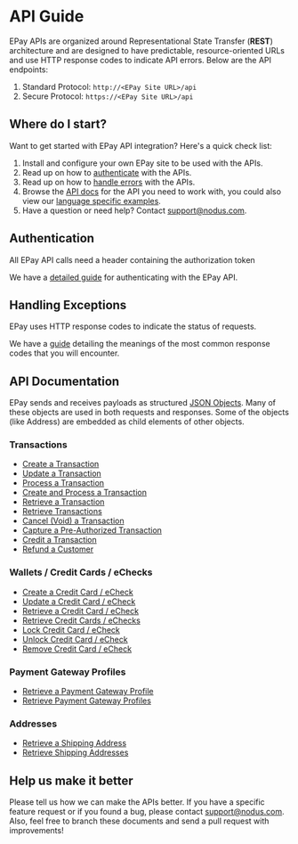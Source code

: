 API Guide
==============
EPay APIs are organized around Representational State Transfer (**REST**) architecture and are designed to have predictable, resource-oriented URLs and use HTTP response codes to indicate API errors. Below are the API endpoints:

1. Standard Protocol:    ``http://<EPay Site URL>/api``
2. Secure Protocol:      ``https://<EPay Site URL>/api``

Where do I start?
-----------------

Want to get started with EPay API integration? Here's a quick check list:

1. Install and configure your own EPay site to be used with the APIs.
2. Read up on how to [authenticate](#authentication) with the APIs. 
3. Read up on how to [handle errors](#handling-exceptions) with the APIs.
4. Browse the [API docs](#api-documentation) for the API you need to work with, you could also view our [language specific examples](Samples).
5. Have a question or need help? Contact <support@nodus.com>.


Authentication
--------------
All EPay API calls need a header containing the authorization token

We have a [detailed guide](Sections/Authentication.md) for authenticating with the EPay API.


Handling Exceptions
-------------------
EPay uses HTTP response codes to indicate the status of requests. 

We have a [guide](Sections/Errors.md) detailing the meanings of the most common response codes that you will encounter. 


API Documentation
-----------------
EPay sends and receives payloads as structured [JSON Objects](Sections/Objects.md). 
Many of these objects are used in both requests and responses. Some of the objects (like Address) are embedded
as child elements of other objects.

### Transactions
* [Create a Transaction](Sections/Transactions.md#create-a-transaction)
* [Update a Transaction](Sections/Transactions.md#update-a-transaction)
* [Process a Transaction](Sections/Transactions.md#process-a-transaction)
* [Create and Process a Transaction](Sections/Transactions.md#create-and-process-a-transaction)
* [Retrieve a Transaction](Sections/Transactions.md#retrieve-a-transaction)
* [Retrieve Transactions](Sections/Transactions.md#retrieve-transactions)
* [Cancel (Void) a Transaction](Sections/Transactions.md#referenced-transactions-void-capture-ship-or-credit)
* [Capture a Pre-Authorized Transaction](Sections/Transactions.md#referenced-transactions-void-capture-ship-or-credit)
* [Credit a Transaction](Sections/Transactions.md#referenced-transactions-void-capture-ship-or-credit)
* [Refund a Customer](Sections/Transactions.md#refund-a-customer)

### Wallets / Credit Cards / eChecks
* [Create a Credit Card / eCheck](Sections/Wallets.md#create-a-credit-card)
* [Update a Credit Card / eCheck](Sections/Wallets.md#update-a-credit-card--echeck)
* [Retrieve a Credit Card / eCheck](Sections/Wallets.md#retrieve-a-credit-card--echeck)
* [Retrieve Credit Cards / eChecks](Sections/Wallets.md#retrieve-credit-cards--echecks)
* [Lock Credit Card / eCheck](Sections/Wallets.md#lock-credit-card--echeck)
* [Unlock Credit Card / eCheck](Sections/Wallets.md#unlock-credit-card--echeck)
* [Remove Credit Card / eCheck](Sections/Wallets.md#remove-credit-card--echeck)

### Payment Gateway Profiles
* [Retrieve a Payment Gateway Profile](Sections/PaymentGatewayProfiles.md#retrieve-a-payment-gateway-profile)
* [Retrieve Payment Gateway Profiles](Sections/PaymentGatewayProfiles.md#retrieve-payment-gateway-profiles)

### Addresses
* [Retrieve a Shipping Address](Sections/Addresses.md#retrieve-a-shipping-address)
* [Retrieve Shipping Addresses](Sections/Addresses.md#retrieve-shipping-addresses)


Help us make it better
----------------------
Please tell us how we can make the APIs better. If you have a specific feature request or if you found a bug, please contact <support@nodus.com>. Also, feel free to branch these documents and send a pull request with improvements!
